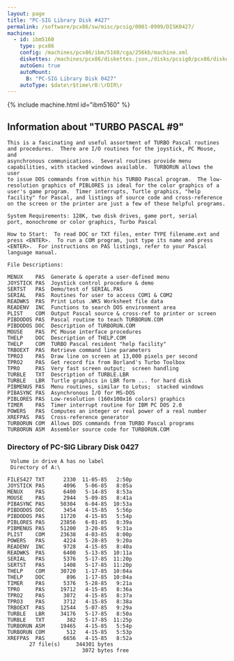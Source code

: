 ```yaml
---
layout: page
title: "PC-SIG Library Disk #427"
permalink: /software/pcx86/sw/misc/pcsig/0001-0999/DISK0427/
machines:
  - id: ibm5160
    type: pcx86
    config: /machines/pcx86/ibm/5160/cga/256kb/machine.xml
    diskettes: /machines/pcx86/diskettes.json,/disks/pcsig0/pcx86/diskettes.json
    autoGen: true
    autoMount:
      B: "PC-SIG Library Disk 0427"
    autoType: $date\r$time\rB:\rDIR\r
---
```


{% include machine.html id="ibm5160" %}

## Information about "TURBO PASCAL #9"

    This is a fascinating and useful assortment of TURBO Pascal routines
    and procedures.  There are I/O routines for the joystick, PC Mouse, and
    asynchronous communications.  Several routines provide menu
    capabilities, with stacked windows available.  TURBORUN allows the user
    to issue DOS commands from within his TURBO Pascal program.  The low-
    resolution graphics of PIBLORES is ideal for the color graphics of a
    user's game program.  Timer interrupts, Turtle graphics, "help
    facility" for Pascal, and listings of source code and cross-reference
    on the screen or the printer are just a few of these helpful programs.
    
    System Requirements: 128K, two disk drives, game port, serial
    port, monochrome or color graphics, Turbo Pascal
    
    How to Start:  To read DOC or TXT files, enter TYPE filename.ext and
    press <ENTER>.  To run a COM program, just type its name and press
    <ENTER>.  For instructions on PAS listings, refer to your Pascal
    language manual.
    
    File Descriptions:
    
    MENUX    PAS  Generate & operate a user-defined menu
    JOYSTICK PAS  Joystick control procedure & demo
    SERTST   PAS  Demo/test of SERIAL.PAS
    SERIAL   PAS  Routines for user to access COM1 & COM2
    READWKS  PAS  Print Lotus .WKS Worksheet file data
    READENV  INC  Functions to search DOS environment area
    PLIST    COM  Output Pascal source & cross-ref to printer or screen
    PIBDODOS PAS  Pascal routine to teach TURBORUN.COM
    PIBDODOS DOC  Description of TURBORUN.COM
    MOUSE    PAS  PC Mouse interface procedures
    THELP    DOC  Description of THELP.COM
    THELP    COM  TURBO Pascal resident "help facility"
    TRBOEXT  PAS  Retrieve command line parameters
    TPRO3    PAS  Draw line on screen at 13,000 pixels per second
    TPRO2    PAS  Get record fix from Borland's Turbo Toolbox
    TPRO     PAS  Very fast screen output;  screen handling
    TURBLE   TXT  Description of TURBLE.LBR
    TURBLE   LBR  Turtle graphics in LBR form ... for hard disk
    PIBMENUS PAS  Menu routines, similar to Lotus;  stacked windows
    PIBASYNC PAS  Asynchronous I/O for MS-DOS
    PIBLORES PAS  Low-resolution (160x100x16 colors) graphics
    TIMER    PAS  Timer interrupt routine for IBM PC DOS 2.0
    POWERS   PAS  Computes an integer or real power of a real number
    XREFPAS  PAS  Cross-reference generator
    TURBORUN COM  Allows DOS commands from TURBO Pascal programs
    TURBORUN ASM  Assembler source code for TURBORUN.COM

### Directory of PC-SIG Library Disk 0427

     Volume in drive A has no label
     Directory of A:\

    FILES427 TXT      2330  11-05-85   2:50p
    JOYSTICK PAS      4096   5-06-85   8:05a
    MENUX    PAS      6400   5-14-85   8:53a
    MOUSE    PAS      2944   5-09-85   8:41a
    PIBASYNC PAS     50304   6-04-85  10:53a
    PIBDODOS DOC      3454   4-15-85   5:56p
    PIBDODOS PAS     11720   4-15-85   5:54p
    PIBLORES PAS     23856   6-01-85   8:39a
    PIBMENUS PAS     51200   3-20-85   9:31a
    PLIST    COM     23638   4-03-85   8:00p
    POWERS   PAS      4224   5-28-85   9:20a
    READENV  INC      9728   4-15-85   8:40a
    READWKS  PAS      6400   5-13-85  10:11a
    SERIAL   PAS      5376   5-17-85  11:20p
    SERTST   PAS      1408   5-17-85  11:20p
    THELP    COM     30720   1-17-85  10:04a
    THELP    DOC       896   1-17-85  10:04a
    TIMER    PAS      5376   5-28-85   9:21a
    TPRO     PAS     19712   4-15-85   8:36a
    TPRO2    PAS      3072   4-15-85   8:37a
    TPRO3    PAS      3712   4-15-85   8:38a
    TRBOEXT  PAS     12544   5-07-85   9:29a
    TURBLE   LBR     34176   5-17-85   8:50a
    TURBLE   TXT       382   5-17-85  11:25p
    TURBORUN ASM     19465   4-15-85   5:54p
    TURBORUN COM       512   4-15-85   5:53p
    XREFPAS  PAS      6656   4-15-85   8:52a
           27 file(s)     344301 bytes
                            3072 bytes free
